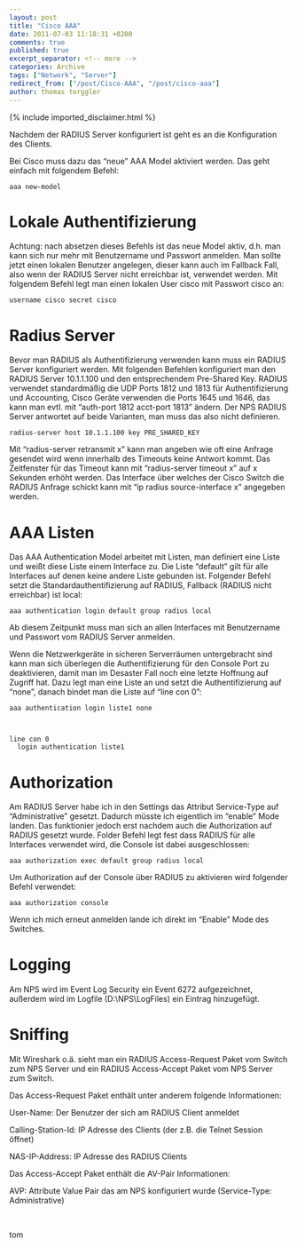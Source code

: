 ```yaml
---
layout: post
title: "Cisco AAA"
date: 2011-07-03 11:18:31 +0200
comments: true
published: true
excerpt_separator: <!-- more -->
categories: Archive
tags: ["Network", "Server"]
redirect_from: ["/post/Cisco-AAA", "/post/cisco-aaa"]
author: thomas torggler
---
```

<!-- more -->
{% include imported_disclaimer.html %}
<p>Nachdem der RADIUS Server konfiguriert ist geht es an die Konfiguration des Clients.</p>  <p>Bei Cisco muss dazu das “neue” AAA Model aktiviert werden. Das geht einfach mit folgendem Befehl:</p>  <p><code>aaa new-model      <br /></code></p>  <h1></h1>  <h1>Lokale Authentifizierung</h1>  <p>Achtung: nach absetzen dieses Befehls ist das neue Model aktiv, d.h. man kann sich nur mehr mit Benutzername und Passwort anmelden. Man sollte jetzt einen lokalen Benutzer angelegen, dieser kann auch im Fallback Fall, also wenn der RADIUS Server nicht erreichbar ist, verwendet werden. Mit folgendem Befehl legt man einen lokalen User cisco mit Passwort cisco an:</p>  <p><code>username cisco secret cisco </code></p>  <h1>Radius Server</h1>  <p>Bevor man RADIUS als Authentifizierung verwenden kann muss ein RADIUS Server konfiguriert werden. Mit folgenden Befehlen konfiguriert man den RADIUS Server 10.1.1.100 und den entsprechendem Pre-Shared Key. RADIUS verwendet standardmäßig die UDP Ports 1812 und 1813 für Authentifizierung und Accounting, Cisco Geräte verwenden die Ports 1645 und 1646, das kann man evtl. mit “auth-port 1812 acct-port 1813” ändern. Der NPS RADIUS Server antwortet auf beide Varianten, man muss das also nicht definieren.</p>  <p><code>radius-server host 10.1.1.100 key PRE_SHARED_KEY</code></p>  <p>Mit “radius-server retransmit x” kann man angeben wie oft eine Anfrage gesendet wird wenn innerhalb des Timeouts keine Antwort kommt. Das Zeitfenster für das Timeout kann mit “radius-server timeout x” auf x Sekunden erhöht werden. Das Interface über welches der Cisco Switch die RADIUS Anfrage schickt kann mit “ip radius source-interface x” angegeben werden.</p>  <h1>AAA Listen</h1>  <p>Das AAA Authentication Model arbeitet mit Listen, man definiert eine Liste und weißt diese Liste einem Interface zu. Die Liste “default” gilt für alle Interfaces auf denen keine andere Liste gebunden ist. Folgender Befehl setzt die Standardauthentifizierung auf RADIUS, Fallback (RADIUS nicht erreichbar) ist local:</p>  <p><code>aaa authentication login default group radius local      <br /></code></p>  <p>Ab diesem Zeitpunkt muss man sich an allen Interfaces mit Benutzername und Passwort vom RADIUS Server anmelden.</p>  <p>Wenn die Netzwerkgeräte in sicheren Serverräumen untergebracht sind kann man sich überlegen die Authentifizierung für den Console Port zu deaktivieren, damit man im Desaster Fall noch eine letzte Hoffnung auf Zugriff hat. Dazu legt man eine Liste an und setzt die Authentifizierung auf “none”, danach bindet man die Liste auf “line con 0”:</p>  <p><code>aaa authentication login liste1 none</p>    <p>line con 0      <br />&#160; login authentication liste1</code></p>  <h1>Authorization</h1>  <p>Am RADIUS Server habe ich in den Settings das Attribut Service-Type auf “Administrative” gesetzt. Dadurch müsste ich eigentlich im “enable” Mode landen. Das funktionier jedoch erst nachdem auch die Authorization auf RADIUS gesetzt wurde. Folder Befehl legt fest dass RADIUS für alle Interfaces verwendet wird, die Console ist dabei ausgeschlossen:</p>  <p><code>aaa authorization exec default group radius local</code></p>  <p>Um Authorization auf der Console über RADIUS zu aktivieren wird folgender Befehl verwendet:</p>  <p><code>aaa authorization console</code></p>  <p>Wenn ich mich erneut anmelden lande ich direkt im “Enable” Mode des Switches.</p>  <h1>Logging</h1>  <p>Am NPS wird im Event Log Security ein Event 6272 aufgezeichnet, außerdem wird im Logfile (D:\NPS\LogFiles) ein Eintrag hinzugefügt.</p>  <h1>Sniffing</h1>  <p>Mit Wireshark o.ä. sieht man ein RADIUS Access-Request Paket vom Switch zum NPS Server und ein RADIUS Access-Accept Paket vom NPS Server zum Switch.</p>  <p>Das Access-Request Paket enthält unter anderem folgende Informationen:</p>  <p>User-Name: Der Benutzer der sich am RADIUS Client anmeldet</p>  <p>Calling-Station-Id: IP Adresse des Clients (der z.B. die Telnet Session öffnet)</p>  <p>NAS-IP-Address: IP Adresse des RADIUS Clients</p>  <p>Das Access-Accept Paket enthält die AV-Pair Informationen:</p>  <p>AVP: Attribute Value Pair das am NPS konfiguriert wurde (Service-Type: Administrative)</p>    <p>&#160;</p>  <p>tom</p>
